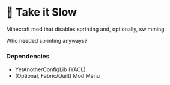 # 🐢 Take it Slow

Minecraft mod that disables sprinting and, optionally, swimming

Who needed sprinting anyways?

### Dependencies
- YetAnotherConfigLib (YACL)
- (Optional, Fabric/Quilt) Mod Menu